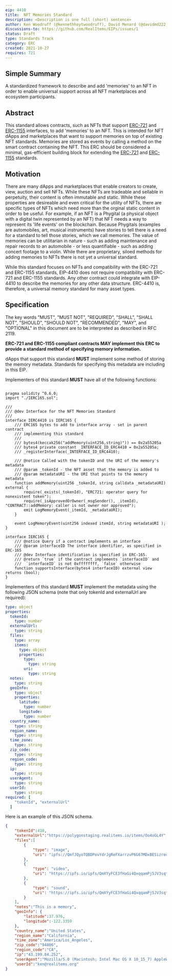 ```yaml
---
eip: 4410 
title:  NFT Memories Standard
description: <Description is one full (short) sentence>
author: Ken Woodruff (@kennethhoytwoodruff), David Menard (@davidmd222), Rocky Melchor (@rocky-m)
discussions-to: https://github.com/RealItems/EIPs/issues/1
status: Draft
type: Standards Track
category: ERC
created: 2021-10-27
requires: 721 
---
```


## Simple Summary

A standardized framework to describe and add 'memories' to an NFT in order to enable universal support across all NFT marketplaces and ecosystem participants. 

## Abstract

This standard allows contracts, such as NFTs that support [ERC-721](./eip-721.md) and [ERC-1155](./eip-1155.md) interfaces, to add 'memories' to an NFT.  This is intended for NFT dApps and marketplaces that want to support memories on top of existing NFT standards. Memories are stored as events by calling a method on the smart contract containing the NFT.  This ERC should be considered a minimal, gas-efficient building block for extending the [ERC-721](.eip-721.md) and [ERC-1155](.eip-1155.md) standards.

## Motivation
There are many dApps and marketplaces that enable creators to create, view, auction and sell NFTs.  While these NFTs are tradeable and sellable in perpetuity, their content is often immutable and static.  While these properties are desireable and even critical for the utility of NFTs, there are specific types of NFTs which need more than the orginal static content in order to be useful.  For example, if an NFT is a Phygital (a physical object with a digital twin represented by an NFT) that NFT needs a way to represent its 'life events' on the blockchain. Because Phygitals (examples are automobiles, art, musical instruments) have stories to tell there is a need for a standard to tell those stories, which we call memories.  The value of memories can be utilitarian in nature - such as adding maintenance and repair records to an automobile - or less quantifiable - such as adding concert footage to a violin.  While there are proprietary, siloed methods for adding memories to NFTs there is not yet a universal standard.

While this standard focuses on NFTs and compatibility with the ERC-721 and ERC-1155 standards, EIP-4410 does not require compatibility with ERC-721 and ERC-1155 standards. Any other contract could integrate with EIP-4410 to describe the memories for any other data structure. ERC-4410 is, therefore, a universal memory standard for many asset types.

## Specification

The key words "MUST", "MUST NOT", "REQUIRED", "SHALL", "SHALL
NOT", "SHOULD", "SHOULD NOT", "RECOMMENDED", "MAY", and
"OPTIONAL" in this document are to be interpreted as described in
RFC 2119.

**ERC-721 and ERC-1155 compliant contracts MAY implement this ERC to provide a standard method of specifying memory information.**

dApps that support this standard **MUST** implement some method of storing the memory metadata. Standards for specifying this metadata are including in this EIP.

Implementers of this standard **MUST** have all of the following functions:

```solidity

pragma solidity ^0.6.0;
import "./IERC165.sol";

///
/// @dev Interface for the NFT Memories Standard
///
interface IERC4410 is IERC165 {
    /// ERC165 bytes to add to interface array - set in parent contract
    /// implementing this standard
    ///
    /// bytes4(keccak256("addMemory(uint256,string)")) == 0x2a55205a
    /// bytes4 private constant _INTERFACE_ID_ERC4410 = 0x2a55205a;
    /// _registerInterface(_INTERFACE_ID_ERC4410);

    /// @notice Called with the tokenID and the URI of the memory's metadata
    /// @param _tokenId - the NFT asset that the memory is added to 
    /// @param metadataURI - the URI that points to the memory metadata
    function addMemory(uint256 _tokenId, string calldata _metadataURI) external {
        require(_exists(_tokenId), "ERC721: operator query for nonexistent token");
        require(_isApprovedOrOwner(_msgSender(), _itemId), "CONTRACT::addMemory: caller is not owner nor approved");
        emit LogMemoryEvent(_itemId, _metadataURI);
    }

    event LogMemoryEvent(uint256 indexed itemId, string metadataURI );
}

interface IERC165 {
    /// @notice Query if a contract implements an interface
    /// @param interfaceID The interface identifier, as specified in ERC-165
    /// @dev Interface identification is specified in ERC-165.
    /// @return `true` if the contract implements `interfaceID` and
    ///  `interfaceID` is not 0xffffffff, `false` otherwise
    function supportsInterface(bytes4 interfaceID) external view returns (bool);
}
```

Implementers of this standard **MUST** implement the metadata using the following JSON schema (note that only tokenId and externalUrl are required):

```yaml
type: object
properties:
  tokenId:
    type: number
  externalUrl:
    type: string
  files:
    type: array
    items:
      type: object
      properties:
        type:
          type: string
        uri:
          type: string
  notes:
    type: string
  geoInfo:
    type: object
    properties:
      latitude:
        type: number
      longitude:
        type: number
  country_name:
    type: string
  region_name:
    type: string
  time_zone:
    type: string
  zip_code:
    type: string
  region_code:
    type: string
  ip:
    type: string
  userAgent:
    type: string
  userId:
    type: string
required: [
    "tokenId", "externalUrl"
  ]
```

Here is an example of this JSON schema.

```json
{
    "tokenId":410,
    "externalUrl":"https://polygonstaging.realitems.io/items/Oo4oGL4Y",
    "files":[ 
        { 
            "type": "image", 
            "uri": "ipfs://QmfJQyoTQBDPovYdrJgReFXarrzvP6G67MDxBESizredM" 
        },
        {
            "type": "video",
            "uri": "https://ipfs.io/ipfs/QmXYyFCE3fHaGi4QxqqamPj5JV3sqtgwByqsAsHYgib77"
        },
        {
            "type": "sound",
            "uri": "https://ipfs.io/ipfs/QmXYyFCE3fHaGi4QxqqamPj5JV3sqtgwByqsACsHYib77"
        }
    ],
    "notes":"This is a memory",
    "geoInfo": {
        "latitude":37.976,
        "longitude":-122.3359
    },
    "country_name":"United States",
    "region_name":"California",
    "time_zone":"America/Los_Angeles",
    "zip_code":"94806",
    "region_code":"CA",
    "ip":"43.199.84.252",
    "userAgent":"Mozilla/5.0 (Macintosh; Intel Mac OS X 10_15_7) AppleWebKit/537.36 (KHTML, like Gecko) Chrome/95.0.4638.54 Safari/537.36",
    "userId":"ken@realitems.org"
}
```